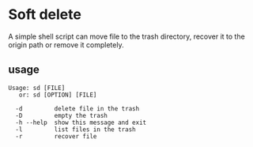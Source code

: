 # Soft delete

A simple shell script can move file to the trash directory, recover it to the origin path or remove it completely.

## usage
```
Usage: sd [FILE]
   or: sd [OPTION] [FILE]

  -d         delete file in the trash
  -D         empty the trash
  -h --help  show this message and exit
  -l         list files in the trash
  -r         recover file
```
